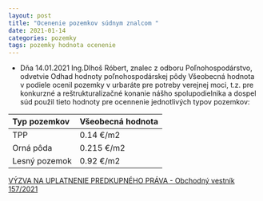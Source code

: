 ```yaml
---
layout: post
title: "Ocenenie pozemkov súdnym znalcom "
date: 2021-01-14
categories: pozemky 
tags: pozemky hodnota ocenenie
---
```


- Dňa 14.01.2021 Ing.Dlhoš Róbert, znalec z odboru Poľnohospodárstvo,
  odvetvie Odhad hodnoty poľnohospodárskej pôdy Všeobecná hodnota v podiele
  ocenil pozemky v urbaráte pre potreby verejnej moci, t.z. pre konkurzné a reštrukturalizačné konanie
  nášho spolupodielnika a dospel súd použil tieto hodnoty pre ocennenie jednotlivých typov pozemkov:

| Typ pozemkov | Všeobecná hodnota |
|:-------------| :-----------------|
| TPP          | 0.14 €/m2         |
| Orná pôda    | 0.215 €/m2        |
| Lesný pozemok| 0.92 €/m2         |


[VÝZVA NA UPLATNENIE PREDKUPNÉHO PRÁVA - Obchodný vestník 157/2021](https://obchodnyvestnik.justice.gov.sk/ObchodnyVestnik/Formular/FormularDetailHtml.aspx?IdFormular=2968190)
